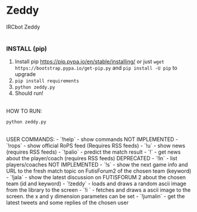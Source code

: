 # Zeddy

IRCbot Zeddy
<br><br>

### INSTALL (pip)

1. Install pip https://pip.pypa.io/en/stable/installing/ or just `wget https://bootstrap.pypa.io/get-pip.py` and `pip install -U pip` to upgrade
2. `pip install requirements`
3. `python zeddy.py`
4. Should run! 

<br>
HOW TO RUN:

    python zeddy.py

<br>
USER COMMANDS:
- `!help`             -  show commands NOT IMPLEMENTED 
- `!rops`             -  show official RoPS feed (Requires RSS feeds)
- `!u`                -  show news (requires RSS feeds)
- `!palio`            -  predict the match result
- `!<name>`           -  get news about the player/coach (requires RSS feeds) DEPRECATED
- `!ln`               -  list players/coaches NOT IMPLEMENTED
- `!s`                -  show the next game info and URL to the fresh match topic on FutisForum2 of the chosen team (keyword)
- `!jala`             -  show the latest discussion on FUTISFORUM 2 about the chosen team (id and keyword)
- `!zeddy`            - loads and draws a random ascii image from the library to the screen
- `!i <url> <x> <y>`  - fetches and draws a ascii image to the screen. the x and y dimension parametes can be set
- `!jumalin`          - get the latest tweets and some replies of the chosen user


